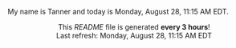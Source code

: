 My name is Tanner and today is Monday, August 28, 11:15 AM EDT.

<p align="center">This <i>README</i> file is generated <b>every 3 hours</b>!</br>Last refresh: Monday, August 28, 11:15 AM EDT<br /></p>
